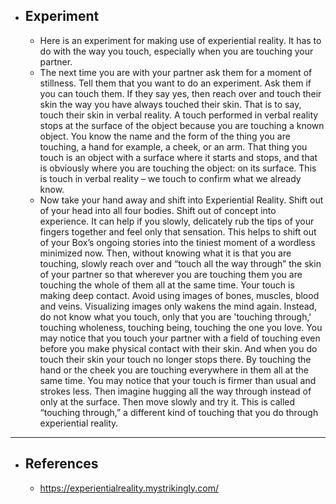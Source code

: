 - ## Experiment
	- Here is an experiment for making use of experiential reality. It has to do with the way you touch, especially when you are touching your partner.
	- The next time you are with your partner ask them for a moment of stillness. Tell them that you want to do an experiment. Ask them if you can touch them. If they say yes, then reach over and touch their skin the way you have always touched their skin. That is to say, touch their skin in verbal reality. A touch performed in verbal reality stops at the surface of the object because you are touching a known object. You know the name and the form of the thing you are touching, a hand for example, a cheek, or an arm. That thing you touch is an object with a surface where it starts and stops, and that is obviously where you are touching the object: on its surface. This is touch in verbal reality – we touch to confirm what we already know.
	- Now take your hand away and shift into Experiential Reality. Shift out of your head into all four bodies. Shift out of concept into experience. It can help if you slowly, delicately rub the tips of your fingers together and feel only that sensation. This helps to shift out of your Box’s ongoing stories into the tiniest moment of a wordless minimized now. Then, without knowing what it is that you are touching, slowly reach over and “touch all the way through” the skin of your partner so that wherever you are touching them you are touching the whole of them all at the same time. Your touch is making deep contact. Avoid using images of bones, muscles, blood and veins. Visualizing images only wakens the mind again. Instead, do not know what you touch, only that you are 'touching through,' touching wholeness, touching being, touching the one you love. You may notice that you touch your partner with a field of touching even before you make physical contact with their skin. And when you do touch their skin your touch no longer stops there. By touching the hand or the cheek you are touching everywhere in them all at the same time. You may notice that your touch is firmer than usual and strokes less. Then imagine hugging all the way through instead of only at the surface. Then move slowly and try it. This is called “touching through,” a different kind of touching that you do through experiential reality.
- ---
- ## References
	- https://experientialreality.mystrikingly.com/
